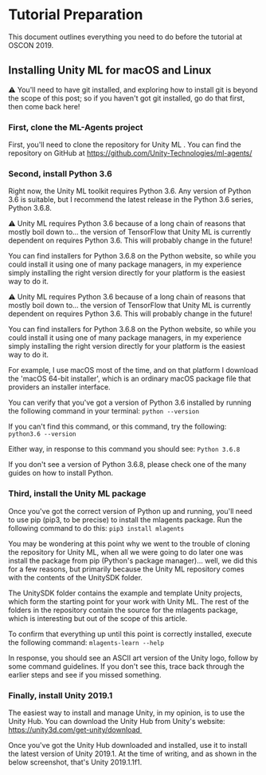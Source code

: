 # Tutorial Preparation

This document outlines everything you need to do before the tutorial at OSCON 2019.

## Installing Unity ML for macOS and Linux

⚠️ You'll need to have git installed, and exploring how to install git is beyond the scope of this post; so if you haven't got git installed, go do that first, then come back here!

### First, clone the ML-Agents project
First, you'll need to clone the repository for Unity ML . You can find the repository on GitHub at https://github.com/Unity-Technologies/ml-agents/

### Second, install Python 3.6
Right now, the Unity ML toolkit requires Python 3.6. Any version of Python 3.6 is suitable, but I recommend the latest release in the Python 3.6 series, Python 3.6.8.

⚠️ Unity ML requires Python 3.6 because of a long chain of reasons that mostly boil down to… the version of TensorFlow that Unity ML is currently dependent on requires Python 3.6. This will probably change in the future!

You can find installers for Python 3.6.8 on the Python website, so while you could install it using one of many package managers, in my experience simply installing the right version directly for your platform is the easiest way to do it.

⚠️ Unity ML requires Python 3.6 because of a long chain of reasons that mostly boil down to… the version of TensorFlow that Unity ML is currently dependent on requires Python 3.6. This will probably change in the future!

You can find installers for Python 3.6.8 on the Python website, so while you could install it using one of many package managers, in my experience simply installing the right version directly for your platform is the easiest way to do it.

For example, I use macOS most of the time, and on that platform I download the 'macOS 64-bit installer', which is an ordinary macOS package file that providers an installer interface.

You can verify that you've got a version of Python 3.6 installed by running the following command in your terminal:
`python --version`

If you can't find this command, or this command, try the following:
`python3.6 --version`

Either way, in response to this command you should see:
`Python 3.6.8`

If you don't see a version of Python 3.6.8, please check one of the many guides on how to install Python. 

### Third, install the Unity ML package

Once you've got the correct version of Python up and running, you'll need to use pip (pip3, to be precise) to install the mlagents package. Run the following command to do this:
`pip3 install mlagents`

You may be wondering at this point why we went to the trouble of cloning the repository for Unity ML, when all we were going to do later one was install the package from pip (Python's package manager)… well, we did this for a few reasons, but primarily because the Unity ML repository comes with the contents of the UnitySDK folder. 

The UnitySDK folder contains the example and template Unity projects, which form the starting point for your work with Unity ML. The rest of the folders in the repository contain the source for the mlagents package, which is interesting but out of the scope of this article.

To confirm that everything up until this point is correctly installed, execute the following command:
`mlagents-learn --help`

In response, you should see an ASCII art version of the Unity logo, follow by some command guidelines. If you don't see this, trace back through the earlier steps and see if you missed something.

### Finally, install Unity 2019.1
The easiest way to install and manage Unity, in my opinion, is to use the Unity Hub. You can download the Unity Hub from Unity's website: https://unity3d.com/get-unity/download 

Once you've got the Unity Hub downloaded and installed, use it to install the latest version of Unity 2019.1. At the time of writing, and as shown in the below screenshot, that's Unity 2019.1.1f1.